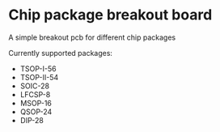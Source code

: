 # Chip package breakout board
A simple breakout pcb for different chip packages

Currently supported packages:
* TSOP-I-56
* TSOP-II-54
* SOIC-28
* LFCSP-8
* MSOP-16
* QSOP-24
* DIP-28
